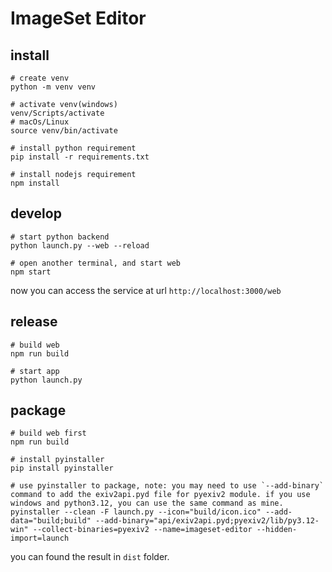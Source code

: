 # ImageSet Editor

## install
```shell
# create venv
python -m venv venv 

# activate venv(windows)
venv/Scripts/activate
# macOs/Linux
source venv/bin/activate

# install python requirement
pip install -r requirements.txt

# install nodejs requirement
npm install
```

## develop

```shell
# start python backend
python launch.py --web --reload

# open another terminal, and start web
npm start
```
now you can access the service at url `http://localhost:3000/web`

## release
```shell
# build web
npm run build

# start app
python launch.py
```

## package
```shell
# build web first
npm run build

# install pyinstaller
pip install pyinstaller

# use pyinstaller to package, note: you may need to use `--add-binary` command to add the exiv2api.pyd file for pyexiv2 module. if you use windows and python3.12, you can use the same command as mine.
pyinstaller --clean -F launch.py --icon="build/icon.ico" --add-data="build;build" --add-binary="api/exiv2api.pyd;pyexiv2/lib/py3.12-win" --collect-binaries=pyexiv2 --name=imageset-editor --hidden-import=launch
```

you can found the result in `dist` folder.

